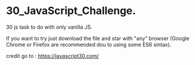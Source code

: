 # 30_JavaScript_Challenge.
30 js task to do with only vanilla JS.

If you want to try just download the file and star with "any" browser  (Google Chrome or Firefox are recommended dou to using some ES6 sintax).

credit go to : https://javascript30.com/
